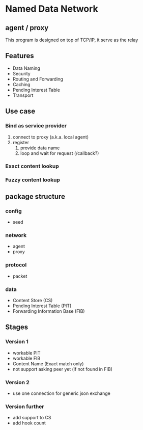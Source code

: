 # Named Data Network
## agent / proxy
This program is designed on top of TCP/IP, it serve as the relay

## Features
 - Data Naming
 - Security
 - Routing and Forwarding
 - Caching
 - Pending Interest Table
 - Transport

## Use case
### Bind as service provider
1. connect to proxy (a.k.a. local agent)
2. register
   1. provide data name
   2. loop and wait for request (/callback?)
### Exact content lookup
### Fuzzy content lookup

## package structure
### config
 - seed

### network
 - agent
 - proxy

### protocol
 - packet

### data
 - Content Store (CS)
 - Pending Interest Table (PIT)
 - Forwarding Information Base (FIB)

## Stages
### Version 1
 - workable PIT
 - workable FIB
 - Content Name (Exact match only)
 - not support asking peer yet (if not found in FIB)
### Version 2
 - use one connection for generic json exchange
### Version further
 - add support to CS
 - add hook count
